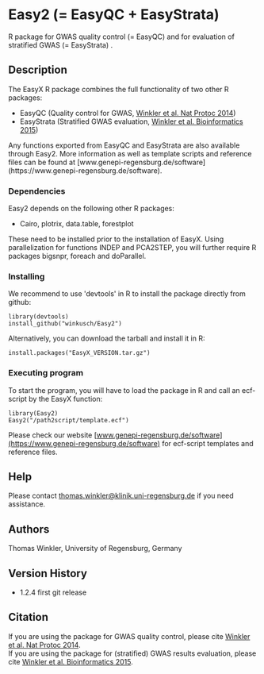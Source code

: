 # Easy2 (= EasyQC + EasyStrata)

R package for GWAS quality control (= EasyQC) and for evaluation of stratified GWAS (= EasyStrata) . 

## Description

The EasyX R package combines the full functionality of two other R packages: 
- EasyQC (Quality control for GWAS, [Winkler et al. Nat Protoc 2014](https://pubmed.ncbi.nlm.nih.gov/24762786/))
- EasyStrata (Stratified GWAS evaluation, [Winkler et al. Bioinformatics 2015](https://pubmed.ncbi.nlm.nih.gov/25260699/)) 
</ul>
Any functions exported from EasyQC and EasyStrata are also available through Easy2.    
More information as well as template scripts and reference files can be found at [www.genepi-regensburg.de/software](https://www.genepi-regensburg.de/software). 

### Dependencies

Easy2 depends on the following other R packages:  
- Cairo, plotrix, data.table, forestplot 
</ul>
These need to be installed prior to the installation of EasyX. 
Using parallelization for functions INDEP and PCA2STEP, you will further require R packages bigsnpr, foreach and doParallel. 

### Installing

We recommend to use 'devtools' in R to install the package directly from github:  
```
library(devtools)
install_github("winkusch/Easy2")
```
Alternatively, you can download the tarball and install it in R: 
```
install.packages("EasyX_VERSION.tar.gz")
```

### Executing program

To start the program, you will have to load the package in R and call an ecf-script by the EasyX function: 
```
library(Easy2)
Easy2("/path2script/template.ecf")
```  
Please check our website [www.genepi-regensburg.de/software](https://www.genepi-regensburg.de/software) for ecf-script templates and reference files. 
## Help

Please contact thomas.winkler@klinik.uni-regensburg.de if you need assistance. 

## Authors

Thomas Winkler, University of Regensburg, Germany

## Version History

* 1.2.4 first git release

## Citation

If you are using the package for GWAS quality control, please cite [Winkler et al. Nat Protoc 2014](https://pubmed.ncbi.nlm.nih.gov/24762786/).   
If you are using the package for (stratified) GWAS results evaluation, please cite [Winkler et al. Bioinformatics 2015](https://pubmed.ncbi.nlm.nih.gov/25260699/). 
